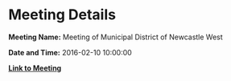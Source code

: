 # Meeting Details

**Meeting Name:** Meeting of Municipal District of Newcastle West

**Date and Time:** 2016-02-10 10:00:00

**[Link to Meeting](https://www.limerick.ie/council/whats-on/meeting-municipal-district-newcastle-west-4)**
